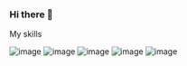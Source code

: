 ### Hi there 👋

<!--
**shrirampiyer/shrirampiyer** is a ✨ _special_ ✨ repository because its `README.md` (this file) appears on your GitHub profile.

Here are some ideas to get you started:

- 🔭 I’m currently working on ...
- 🌱 I’m currently learning ...
- 👯 I’m looking to collaborate on ...
- 🤔 I’m looking for help with ...
- 💬 Ask me about ...
- 📫 How to reach me: ...
- 😄 Pronouns: ...
- ⚡ Fun fact: ...
-->

My skills




![image](https://user-images.githubusercontent.com/75976818/149330260-965ca174-79c7-4322-b520-d1e5b1a60e72.png) ![image](https://user-images.githubusercontent.com/75976818/149330370-71a8d340-4e7b-43a3-9bc4-234fab93df99.png)
![image](https://user-images.githubusercontent.com/75976818/149330436-19c9e7fd-6ed4-4e33-ad8b-ce2d416e4658.png) ![image](https://user-images.githubusercontent.com/75976818/149330532-544a0b1c-0672-48a2-9ae8-04db0b1ef860.png) ![image](https://user-images.githubusercontent.com/75976818/149330741-6a1f83f8-0990-4af7-be90-3341d144f778.png)


